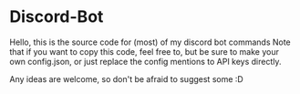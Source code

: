 # Discord-Bot
Hello, this is the source code for (most) of my discord bot commands
Note that if you want to copy this code, feel free to, but be sure to make your own config.json,
or just replace the config mentions to API keys directly.

Any ideas are welcome, so don't be afraid to suggest some :D
